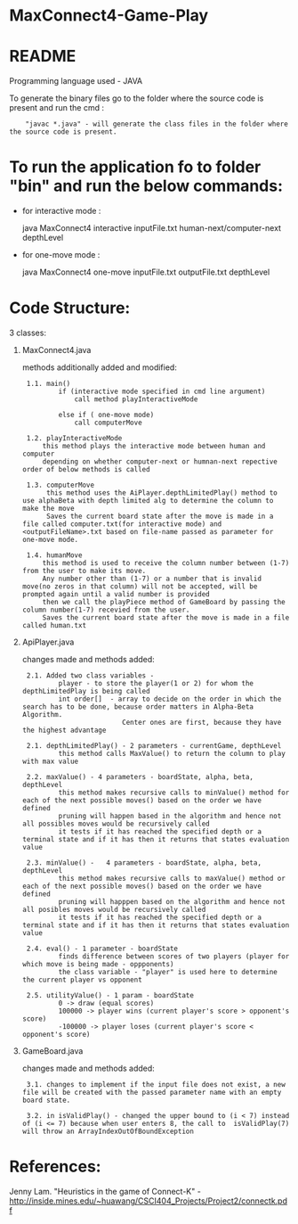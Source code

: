# MaxConnect4-Game-Play

README
=======


Programming language used - JAVA


To generate the binary files go to the folder where the source code is present and run the cmd : 
		
		"javac *.java" - will generate the class files in the folder where the source code is present.

To run the application fo to folder "bin" and run the below commands:
=====================================================================

* for interactive mode : 

	java MaxConnect4 interactive inputFile.txt human-next/computer-next depthLevel

* for one-move mode : 

	java MaxConnect4 one-move inputFile.txt outputFile.txt depthLevel


Code Structure:
===============

3 classes:

1. MaxConnect4.java
	
	methods additionally added and modified:
		
		1.1. main()
				if (interactive mode specified in cmd line argument)
					call method playInteractiveMode

				else if ( one-move mode)
					call computerMove
		
		1.2. playInteractiveMode
			this method plays the interactive mode between human and computer
			depending on whether computer-next or humnan-next repective order of below methods is called

		1.3. computerMove
			 this method uses the AiPlayer.depthLimitedPlay() method to use alphaBeta with depth limited alg to determine the column to make the move
			 Saves the current board state after the move is made in a file called computer.txt(for interactive mode) and <outputFileName>.txt based on file-name passed as parameter for one-move mode.

		1.4. humanMove
			this method is used to receive the column number between (1-7) from the user to make its move.
			Any number other than (1-7) or a number that is invalid move(no zeros in that column) will not be accepted, will be prompted again until a valid number is provided
			then we call the playPiece method of GameBoard by passing the column number(1-7) recevied from the user.
			Saves the current board state after the move is made in a file called human.txt

2. ApiPlayer.java

	changes made and methods added:

		2.1. Added two class variables - 
				player - to store the player(1 or 2) for whom the depthLimitedPlay is being called
				int order[]  - array to decide on the order in which the search has to be done, because order matters in Alpha-Beta Algorithm.
								Center ones are first, because they have the highest advantage

		2.1. depthLimitedPlay() - 2 parameters - currentGame, depthLevel
				this method calls MaxValue() to return the column to play with max value

		2.2. maxValue() - 4 parameters - boardState, alpha, beta, depthLevel
				this method makes recursive calls to minValue() method for each of the next possible moves() based on the order we have defined
				pruning will happen based in the algorithm and hence not all possibles moves would be recursively called
				it tests if it has reached the specified depth or a terminal state and if it has then it returns that states evaluation value

		2.3. minValue() - 	4 parameters - boardState, alpha, beta, depthLevel
				this method makes recursive calls to maxValue() method or each of the next possible moves() based on the order we have defined
				pruning will happpen based on the algorithm and hence not all posibles moves would be recursively called
				it tests if it has reached the specified depth or a terminal state and if it has then it returns that states evaluation value

		2.4. eval() - 1 parameter - boardState
				finds difference between scores of two players (player for which move is being made - oppponents)
				the class variable - "player" is used here to determine the current player vs opponent

		2.5. utilityValue() - 1 param - boardState
				0 -> draw (equal scores)
    			100000 -> player wins (current player's score > opponent's score)
    			-100000 -> player loses (current player's score < opponent's score)

3. GameBoard.java

	changes made and methods added:

		3.1. changes to implement if the input file does not exist, a new file will be created with the passed parameter name with an empty board state.

		3.2. in isValidPlay() - changed the upper bound to (i < 7) instead of (i <= 7) because when user enters 8, the call to  isValidPlay(7) will throw an ArrayIndexOutOfBoundException


References:
===========
Jenny Lam. "Heuristics in the game of Connect-K" - http://inside.mines.edu/~huawang/CSCI404_Projects/Project2/connectk.pdf

